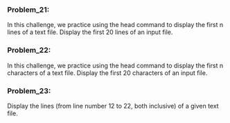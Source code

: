 ### Problem_21:
In this challenge, we practice using the head command to display the first n lines of a text file. Display the first 20 lines of an input file.

### Problem_22:
In this challenge, we practice using the head command to display the first n characters of a text file. Display the first 20 characters of an input file.

### Problem_23:
Display the lines (from line number 12 to 22, both inclusive) of a given text file.
